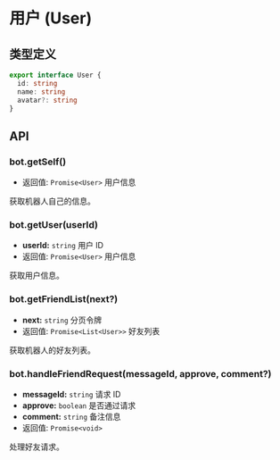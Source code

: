 # 用户 (User)

## 类型定义

```ts
export interface User {
  id: string
  name: string
  avatar?: string
}
```

## API

### bot.getSelf()

- 返回值: `Promise<User>` 用户信息

获取机器人自己的信息。

### bot.getUser(userId)

- **userId:** `string` 用户 ID
- 返回值: `Promise<User>` 用户信息

获取用户信息。

### bot.getFriendList(next?)

- **next:** `string` 分页令牌
- 返回值: `Promise<List<User>>` 好友列表

获取机器人的好友列表。

### bot.handleFriendRequest(messageId, approve, comment?)

- **messageId:** `string` 请求 ID
- **approve:** `boolean` 是否通过请求
- **comment:** `string` 备注信息
- 返回值: `Promise<void>`

处理好友请求。